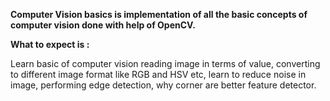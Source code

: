 **Computer Vision basics is implementation of all the basic concepts of computer vision done with help of OpenCV.** 

**What to expect is :**

Learn basic of computer vision reading image in terms of value, converting to different image format like RGB and HSV etc,
learn to reduce noise in image, performing edge detection, why corner are better feature detector.
